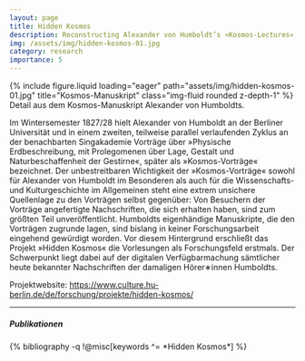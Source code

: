 ```yaml
---
layout: page
title: Hidden Kosmos
description: Reconstructing Alexander von Humboldt’s »Kosmos-Lectures«, 2014&ndash;2016
img: /assets/img/hidden-kosmos-01.jpg
category: research
importance: 5
---
```


<div class="row">
    <div class="col-sm mt-3 mt-md-0">
        {% include figure.liquid loading="eager" path="assets/img/hidden-kosmos-01.jpg" title="Kosmos-Manuskript" class="img-fluid rounded z-depth-1" %}
    </div>
</div>
<div class="caption">
    Detail aus dem Kosmos-Manuskript Alexander von Humboldts.
</div>

Im Wintersemester 1827/28 hielt Alexander von Humboldt an der Berliner
Universität und in einem zweiten, teilweise parallel verlaufenden Zyklus an der
benachbarten Singakademie Vorträge über »Physische Erdbeschreibung, mit
Prolegomenen über Lage, Gestalt und Naturbeschaffenheit der Gestirne«, später
als »Kosmos-Vorträge« bezeichnet. Der unbestreitbaren Wichtigkeit der
»Kosmos-Vorträge« sowohl für Alexander von Humboldt im Besonderen als auch für
die Wissenschafts- und Kulturgeschichte im Allgemeinen steht eine extrem
unsichere Quellenlage zu den Vorträgen selbst gegenüber: Von Besuchern der
Vorträge angefertigte Nachschriften, die sich erhalten haben, sind zum größten
Teil unveröffentlicht. Humboldts eigenhändige Manuskripte, die den Vorträgen
zugrunde lagen, sind bislang in keiner Forschungsarbeit eingehend gewürdigt
worden. Vor diesem Hintergrund erschließt das Projekt »Hidden Kosmos« die
Vorlesungen als Forschungsfeld erstmals. Der Schwerpunkt liegt dabei auf der
digitalen Verfügbarmachung sämtlicher heute bekannter Nachschriften der
damaligen Hörer&lowast;innen Humboldts.

Projektwebsite: <a href="https://www.culture.hu-berlin.de/de/forschung/projekte/hidden-kosmos/" target="_blank">https://www.culture.hu-berlin.de/de/forschung/projekte/hidden-kosmos/</a>

---

<div class="publications">                                                      
  <h5>Publikationen</h5>                                                        
  {% bibliography -q !@misc[keywords ^= *Hidden Kosmos*] %}                   
</div>         
